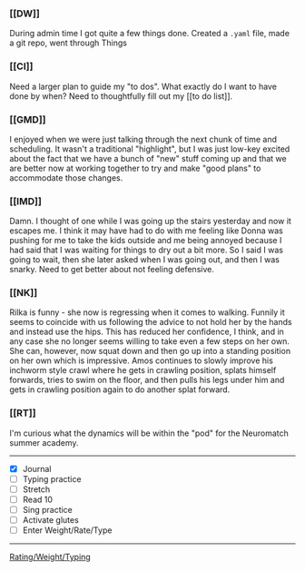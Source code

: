 ### [[DW]]
During admin time I got quite a few things done. Created a `.yaml` file, made a git repo, went through Things

### [[CI]]
Need a larger plan to guide my "to dos". What exactly do I want to have done by when? Need to thoughtfully fill out my [[to do list]].

### [[GMD]]
I enjoyed when we were just talking through the next chunk of time and scheduling. It wasn't a traditional "highlight", but I was just low-key excited about the fact that we have a bunch of "new" stuff coming up and that we are better now at working together to try and make "good plans" to accommodate those changes.

### [[IMD]]
Damn. I thought of one while I was going up the stairs yesterday and now it escapes me. I think it may have had to do with me feeling like Donna was pushing for me to take the kids outside and me being annoyed because I had said that I was waiting for things to dry out a bit more. So I said I was going to wait, then she later asked when I was going out, and then I was snarky. Need to get better about not feeling defensive.

### [[NK]]
Rilka is funny - she now is regressing when it comes to walking. Funnily it seems to coincide with us following the advice to not hold her by the hands and instead use the hips. This has reduced her confidence, I think, and in any case she no longer seems willing to take even a few steps on her own. She can, however, now squat down and then go up into a standing position on her own which is impressive. Amos continues to slowly improve his inchworm style crawl where he gets in crawling position, splats himself forwards, tries to swim on the floor, and then pulls his legs under him and gets in crawling position again to do another splat forward.

### [[RT]]
I'm curious what the dynamics will be within the "pod" for the Neuromatch summer academy.

---
- [x] Journal
- [ ] Typing practice
- [ ] Stretch
- [ ] Read 10
- [ ] Sing practice
- [ ] Activate glutes
- [ ] Enter Weight/Rate/Type
---

[Rating/Weight/Typing](https://docs.google.com/spreadsheets/d/1p6cinTqipnxyiSCgPBAWp2cAHA5q6P0NL58bNCxedCY/edit#gid=0)
